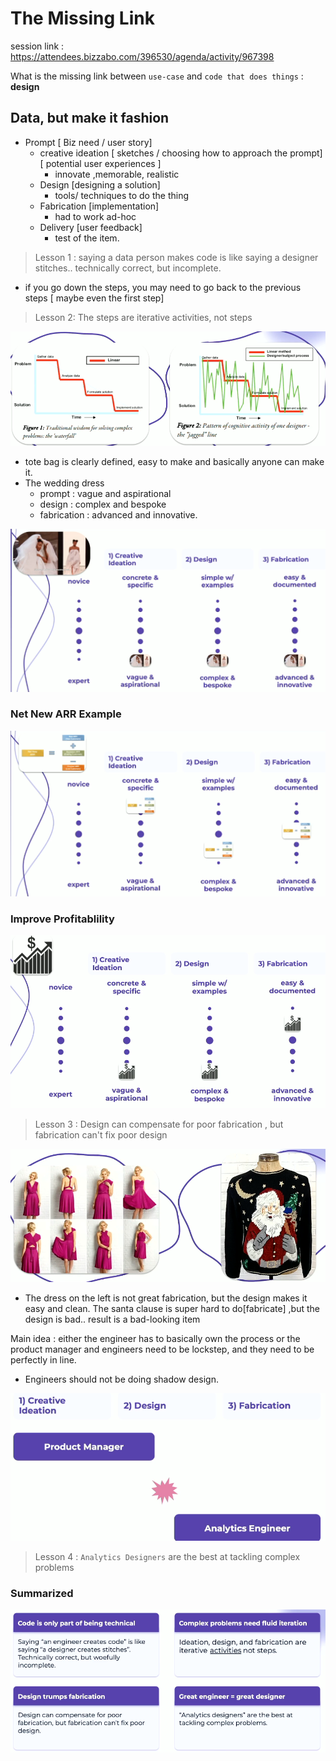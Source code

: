 # The Missing Link

session link : https://attendees.bizzabo.com/396530/agenda/activity/967398

What is the missing link between `use-case` and `code that does things` : **design**

## Data, but make it fashion
- Prompt  [ Biz need / user story]
  - creative ideation [ sketches / choosing how to approach the prompt] [ potential user experiences ] 
    - innovate ,memorable, realistic
  - Design [designing a solution]
    - tools/ techniques to do the thing
  - Fabrication [implementation]
    - had to work ad-hoc
  - Delivery [user feedback]
    - test of the item.

> Lesson 1 : saying a data person makes code is like saying a designer stitches.. technically correct, but incomplete.


- if you go down the steps, you may need to go back to the previous steps [ maybe even the first step]

> Lesson 2: The steps are iterative activities, not steps


![](2022-10-19-16-28-26.png)

- tote bag is clearly defined, easy to make and basically anyone can make it. 
- The wedding dress 
  - prompt : vague and aspirational
  - design : complex and bespoke
  - fabrication : advanced and innovative.

![](2022-10-19-16-32-11.png)

### Net New ARR Example 
![](2022-10-19-16-33-05.png)

### Improve Profitablility
![](2022-10-19-16-34-43.png)

> Lesson 3 : Design can compensate for poor fabrication , but fabrication can't fix poor design

![](2022-10-19-16-37-12.png)

- The dress on the left is not great fabrication, but the design makes it easy and clean. The santa clause is super hard to do[fabricate] ,but the design is bad.. result is a bad-looking item


Main idea : either the engineer has to basically own the process or the product manager and engineers need to be lockstep, and they need to be perfectly in line.
  - Engineers should not be doing shadow design. 

![](2022-10-19-16-41-16.png)

> Lesson 4 : `Analytics Designers` are the best at tackling complex problems


### Summarized
![](2022-10-19-16-46-42.png)